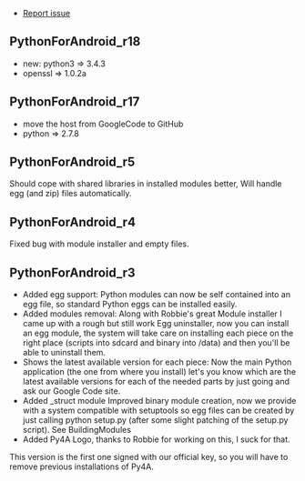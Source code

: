 * [Report issue](../README.md#create_issue)

PythonForAndroid\_r18
---
* new: python3 => 3.4.3
* openssl => 1.0.2a

PythonForAndroid\_r17
---
* move the host from GoogleCode to GitHub
* python => 2.7.8

PythonForAndroid\_r5
---
Should cope with shared libraries in installed modules better,
Will handle egg (and zip) files automatically. 

PythonForAndroid\_r4
---
Fixed bug with module installer and empty files. 

PythonForAndroid\_r3
---
* Added egg support: Python modules can now be self contained into an egg file, so standard Python eggs can be installed easily.
* Added modules removal: Along with Robbie's great Module installer I came up with a rough but
  still work Egg uninstaller, now you can install an egg module, the system will take care on
  installing each piece on the right place (scripts into sdcard and binary into /data) and then
  you'll be able to uninstall them.
* Shows the latest available version for each piece: Now the main Python application (the one
  from where you install) let's you know which are the latest available versions for each of the
  needed parts by just going and ask our Google Code site.
* Added \_struct module
  Improved binary module creation, now we provide with a system compatible with setuptools so
  egg files can be created by just calling python setup.py (after some slight patching of the
  setup.py script). See BuildingModules
* Added Py4A Logo, thanks to Robbie for working on this, I suck for that.

This version is the first one signed with our official key, so you will have to remove previous
installations of Py4A.

<!---
 vi: ft=markdown
 -->
